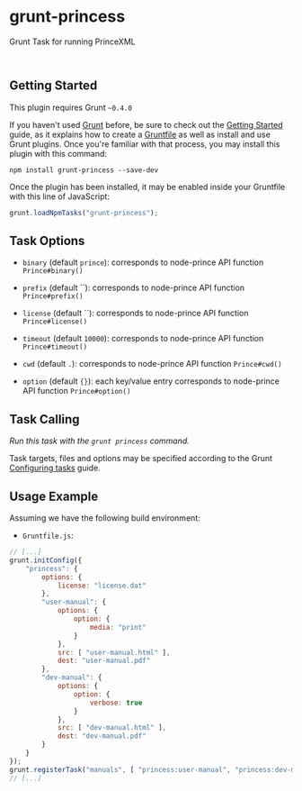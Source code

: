 
# grunt-princess

Grunt Task for running PrinceXML

<p/>
<img src="https://nodei.co/npm/grunt-princess.png?downloads=true&stars=true" alt=""/>

<p/>
<img src="https://david-dm.org/rse/grunt-princess.png" alt=""/>

## Getting Started

This plugin requires Grunt `~0.4.0`

If you haven't used [Grunt](http://gruntjs.com/)
before, be sure to check out the [Getting
Started](http://gruntjs.com/getting-started) guide, as it explains how
to create a [Gruntfile](http://gruntjs.com/sample-gruntfile) as well as
install and use Grunt plugins. Once you're familiar with that process,
you may install this plugin with this command:

```shell
npm install grunt-princess --save-dev
```

Once the plugin has been installed, it may be enabled inside your
Gruntfile with this line of JavaScript:

```js
grunt.loadNpmTasks("grunt-princess");
```

## Task Options

- `binary` (default `prince`): corresponds to node-prince API function `Prince#binary()`

- `prefix` (default ``): corresponds to node-prince API function `Prince#prefix()`

- `license` (default ``): corresponds to node-prince API function `Prince#license()`

- `timeout` (default `10000`): corresponds to node-prince API function `Prince#timeout()`

- `cwd` (default `.`): corresponds to node-prince API function `Prince#cwd()`

- `option` (default `{}`): each key/value entry corresponds to node-prince API function `Prince#option()`

## Task Calling

_Run this task with the `grunt princess` command._

Task targets, files and options may be specified according to the Grunt
[Configuring tasks](http://gruntjs.com/configuring-tasks) guide.

## Usage Example

Assuming we have the following build environment:

- `Gruntfile.js`:

```js
// [...]
grunt.initConfig({
    "princess": {
        options: {
            license: "license.dat"
        },
        "user-manual": {
            options: {
                option: {
                    media: "print"
                }
            },
            src: [ "user-manual.html" ],
            dest: "user-manual.pdf"
        },
        "dev-manual": {
            options: {
                option: {
                    verbose: true
                }
            },
            src: [ "dev-manual.html" ],
            dest: "dev-manual.pdf"
        }
    }
});
grunt.registerTask("manuals", [ "princess:user-manual", "princess:dev-manual" ]);
// [...]
```


